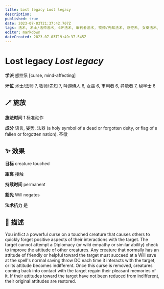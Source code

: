 ```yaml
---
title: Lost legacy Lost legacy
description: 
published: true
date: 2023-07-03T21:37:42.707Z
tags: 法术, 术士/法师法术, 6环法术, 审判者法术, 牧师/先知法术, 惑控系, 女巫法术, 秘学士法术, 吟游诗人法术, 异能者法术, mind-affecting, 7环法术, curse
editor: markdown
dateCreated: 2023-07-03T19:49:37.545Z
---
```


# **Lost legacy** *Lost legacy*

**学派** 惑控系 \[curse, mind-affecting\] 

**环位** 术士/法师 7, 牧师/先知 7, 吟游诗人 6, 女巫 6, 审判者 6, 异能者 7, 秘学士 6

## 🪄 施放

**施法时间** 1 标准动作

**成分** 语言, 姿势, 法器 (a holy symbol of a dead or forgotten deity, or flag of a fallen or forgotten nation), 圣徽

## ✨ 效果 

**目标** creature touched 

**距离** 接触  

**持续时间** permanent 

**豁免** Will negates

**法术抗力** 是

## 📖 描述

You inflict a powerful curse on a touched creature that causes others to quickly forget positive aspects of their interactions with the target. The target cannot attempt a Diplomacy (or wild empathy or similar ability) check to improve the attitude of other creatures. Any creature that normally has an attitude of friendly or helpful toward the target must succeed at a Will save at the spell's normal saving throw DC each time it interacts with the target, or its attitude becomes indifferent. Once this curse is removed, creatures coming back into contact with the target regain their pleasant memories of it. If their attitudes toward the target have not been reduced from indifferent, their original attitudes are restored.
    